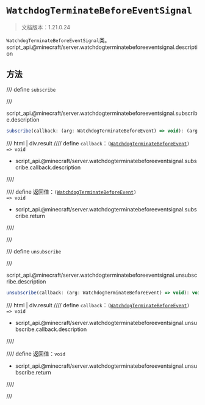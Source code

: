 # `WatchdogTerminateBeforeEventSignal`

> 文档版本：1.21.0.24

`WatchdogTerminateBeforeEventSignal`类。script_api.@minecraft/server.watchdogterminatebeforeeventsignal.description

## 方法

/// define
`subscribe`


///

script_api.@minecraft/server.watchdogterminatebeforeeventsignal.subscribe.description

```js
subscribe(callback: (arg: WatchdogTerminateBeforeEvent) => void): (arg: WatchdogTerminateBeforeEvent) => void
```

/// html | div.result
//// define
`callback`：<code>(<a href="../watchdogterminatebeforeevent/">WatchdogTerminateBeforeEvent</a>) =&gt; void</code>

- script_api.@minecraft/server.watchdogterminatebeforeeventsignal.subscribe.callback.description


////

//// define
返回值：<code>(<a href="../watchdogterminatebeforeevent/">WatchdogTerminateBeforeEvent</a>) =&gt; void</code>

- script_api.@minecraft/server.watchdogterminatebeforeeventsignal.subscribe.return


////

///


/// define
`unsubscribe`


///

script_api.@minecraft/server.watchdogterminatebeforeeventsignal.unsubscribe.description

```js
unsubscribe(callback: (arg: WatchdogTerminateBeforeEvent) => void): void
```

/// html | div.result
//// define
`callback`：<code>(<a href="../watchdogterminatebeforeevent/">WatchdogTerminateBeforeEvent</a>) =&gt; void</code>

- script_api.@minecraft/server.watchdogterminatebeforeeventsignal.unsubscribe.callback.description


////

//// define
返回值：`void`

- script_api.@minecraft/server.watchdogterminatebeforeeventsignal.unsubscribe.return


////

///

